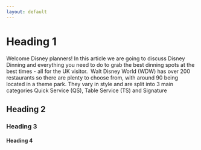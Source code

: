 ```yaml
---
layout: default
---
```


# Heading 1
Welcome Disney planners! In this article we are going to discuss Disney Dinning and everything you need to do to grab the best dinning spots at the best times - all for the UK visitor.  Walt Disney World (WDW) has over 200 restaurants so there are plenty to choose from, with around 90 being located in a theme park. They vary in style and are split into 3 main categories Quick Service (QS), Table Service (TS) and Signature

## Heading 2

### Heading 3

#### Heading 4
